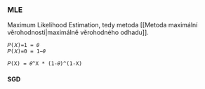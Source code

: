 ### MLE
Maximum Likelihood Estimation, tedy metoda [[Metoda maximální věrohodnosti|maximálně věrohodného odhadu]].
```
𝑃(𝑋)=1 = 𝜃
𝑃(𝑋)=0 = 1−𝜃

𝑃(X) = 𝜃^X * (1-𝜃)^(1-X)
```

#### SGD